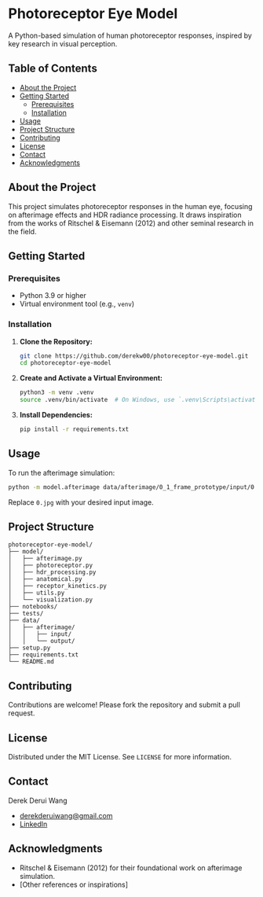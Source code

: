 # Photoreceptor Eye Model
A Python-based simulation of human photoreceptor responses, inspired by key research in visual perception.

## Table of Contents

- [About the Project](#about-the-project)
- [Getting Started](#getting-started)
  - [Prerequisites](#prerequisites)
  - [Installation](#installation)
- [Usage](#usage)
- [Project Structure](#project-structure)
- [Contributing](#contributing)
- [License](#license)
- [Contact](#contact)
- [Acknowledgments](#acknowledgments)

## About the Project

This project simulates photoreceptor responses in the human eye, focusing on afterimage effects and HDR radiance processing. It draws inspiration from the works of Ritschel & Eisemann (2012) and other seminal research in the field.

## Getting Started

### Prerequisites

- Python 3.9 or higher
- Virtual environment tool (e.g., `venv`)

### Installation

1. **Clone the Repository:**
   ```bash
   git clone https://github.com/derekw00/photoreceptor-eye-model.git
   cd photoreceptor-eye-model
   ```
2. **Create and Activate a Virtual Environment:**
   ```bash
   python3 -m venv .venv
   source .venv/bin/activate  # On Windows, use `.venv\Scripts\activate`
   ```
3. **Install Dependencies:**
   ```bash
   pip install -r requirements.txt
   ```

## Usage

To run the afterimage simulation:

```bash
python -m model.afterimage data/afterimage/0_1_frame_prototype/input/0.jpg data/afterimage/0_1_frame_prototype/output/0.jpg
```

Replace `0.jpg` with your desired input image.

## Project Structure

```plaintext
photoreceptor-eye-model/
├── model/
│   ├── afterimage.py
│   ├── photoreceptor.py
│   ├── hdr_processing.py
│   ├── anatomical.py
│   ├── receptor_kinetics.py
│   ├── utils.py
│   └── visualization.py
├── notebooks/
├── tests/
├── data/
│   ├── afterimage/
│   │   ├── input/
│   │   └── output/
├── setup.py
├── requirements.txt
└── README.md
```

## Contributing

Contributions are welcome! Please fork the repository and submit a pull request.

## License

Distributed under the MIT License. See `LICENSE` for more information.

## Contact

Derek Derui Wang 
- [derekderuiwang@gmail.com](mailto:derekderuiwang@gmail.com)
- [LinkedIn](https://www.linkedin.com/in/derekderuiwang/)

## Acknowledgments

- Ritschel & Eisemann (2012) for their foundational work on afterimage simulation.
- [Other references or inspirations]